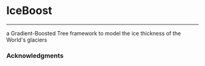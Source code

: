 # IceBoost

---
a Gradient-Boosted Tree framework 
to model the ice thickness of the World's glaciers

### Acknowledgments